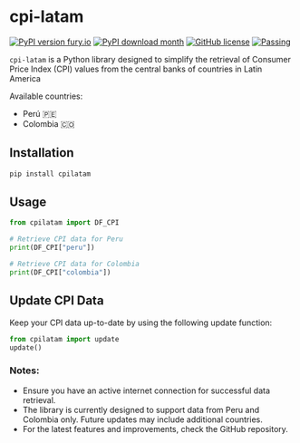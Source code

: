 # cpi-latam
[![PyPI version fury.io](https://badge.fury.io/py/cpilatam.svg)](https://pypi.python.org/pypi/cpilatam/)
[![PyPI download month](https://img.shields.io/pypi/dm/cpilatam.svg)](https://pypi.python.org/pypi/cpilatam/)
[![GitHub license](https://img.shields.io/github/license/stgoa/cpi-latam.svg)](https://github.com/stgoa/cpi-latam/blob/main/LICENSE)
[![Passing](https://github.com/stgoa/cpi-latam/actions/workflows/ci.yml/badge.svg?branch=main)](https://github.com/stgoa/cpi-latam/actions/workflows/ci.yml)

`cpi-latam` is a Python library designed to simplify the retrieval of Consumer Price Index (CPI) values from the central banks of countries in Latin America

Available countries:
- Perú 🇵🇪
- Colombia 🇨🇴

## Installation
```python
pip install cpilatam
```
## Usage
```python
from cpilatam import DF_CPI

# Retrieve CPI data for Peru
print(DF_CPI["peru"])

# Retrieve CPI data for Colombia
print(DF_CPI["colombia"])
```
## Update CPI Data
Keep your CPI data up-to-date by using the following update function:
```python
from cpilatam import update
update()
```
### Notes:
- Ensure you have an active internet connection for successful data retrieval.
- The library is currently designed to support data from Peru and Colombia only. Future updates may include additional countries.
- For the latest features and improvements, check the GitHub repository.

